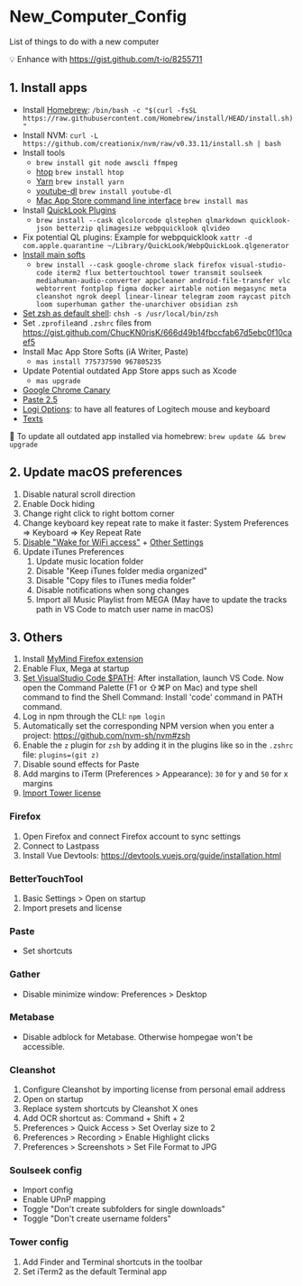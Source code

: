 # New_Computer_Config
List of things to do with a new computer

💡 Enhance with https://gist.github.com/t-io/8255711

## 1. Install apps
- Install [Homebrew](http://brew.sh/): `/bin/bash -c "$(curl -fsSL https://raw.githubusercontent.com/Homebrew/install/HEAD/install.sh)"`
- Install NVM: `curl -L https://github.com/creationix/nvm/raw/v0.33.11/install.sh | bash`
- Install tools
	- `brew install git node awscli ffmpeg`
	- [htop](https://hisham.hm/htop/) `brew install htop`
	- [Yarn](https://yarnpkg.com/en/) `brew install yarn`
	- [youtube-dl](https://rg3.github.io/youtube-dl/) `brew install youtube-dl`
	- [Mac App Store command line interface](https://github.com/mas-cli/mas) `brew install mas`
- Install [QuickLook Plugins](https://github.com/sindresorhus/quick-look-plugins)
	- `brew install --cask qlcolorcode qlstephen qlmarkdown quicklook-json betterzip qlimagesize webpquicklook qlvideo`
- Fix potential QL plugins: Example for webpquicklook `xattr -d com.apple.quarantine ~/Library/QuickLook/WebpQuickLook.qlgenerator`
- [Install main softs](https://caskroom.github.io/search)
	- `brew install --cask google-chrome slack firefox visual-studio-code iterm2 flux bettertouchtool tower transmit soulseek mediahuman-audio-converter appcleaner android-file-transfer vlc webtorrent fontplop figma docker airtable notion megasync meta cleanshot ngrok deepl linear-linear telegram zoom raycast pitch loom superhuman gather the-unarchiver obsidian zsh`
- [Set zsh as default shell](https://github.com/ohmyzsh/ohmyzsh/wiki/Installing-ZSH#how-to-install-zsh-on-many-platforms): `chsh -s /usr/local/bin/zsh`
- Set `.zprofile`and `.zshrc` files from https://gist.github.com/ChucKN0risK/666d49b14fbccfab67d5ebc0f10caef5
- Install Mac App Store Softs (iA Writer, Paste)
	- `mas install 775737590 967805235`
- Update Potential outdated App Store apps such as Xcode
	- `mas upgrade`
- [Google Chrome Canary](https://www.google.fr/chrome/browser/canary.html)
- [Paste 2.5](https://pasteapp.io/mac/legacy/download/)
- [Logi Options](https://www.logitech.fr/fr-fr/product/options): to have all features of Logitech mouse and keyboard
- [Texts](texts.com)

📝 To update all outdated app installed via homebrew: `brew update && brew upgrade`

## 2. Update macOS preferences
1. Disable natural scroll direction
2. Enable Dock hiding
3. Change right click to right bottom corner
4. Change keyboard key repeat rate to make it faster: System Preferences => Keyboard => Key Repeat Rate
5. [Disable "Wake for WiFi access"](https://cln.sh/93Eswi) + [Other Settings](https://twitter.com/thorstenball/status/1088842854892482561)
6. Update iTunes Preferences
	1. Update music location folder
	2. Disable "Keep iTunes folder media organized"
	3. Disable "Copy files to iTunes media folder"
	4. Disable notifications when song changes
	5. Import all Music Playlist from MEGA (May have to update the tracks path in VS Code to match user name in macOS)

## 3. Others
1. Install [MyMind Firefox extension](https://mymind.com/wp-content/uploads/2021/11/mymind_an_extension_for_your_mind-2.0.2-fx.xpi)
2. Enable Flux, Mega at startup
3. [Set VisualStudio Code $PATH](https://stackoverflow.com/a/29971430/3906770): After installation, launch VS Code. Now open the Command Palette (F1 or ⇧⌘P on Mac) and type shell command to find the Shell Command: Install 'code' command in PATH command.
4. Log in npm through the CLI: `npm login`
5. Automatically set the corresponding NPM version when you enter a project: https://github.com/nvm-sh/nvm#zsh
6. Enable the `z` plugin for `zsh` by adding it in the plugins like so in the `.zshrc` file: `plugins=(git z)`
7. Disable sound effects for Paste
8. Add margins to iTerm (Preferences > Appearance): `30` for y and `50` for x margins
9. [Import Tower license](https://account.git-tower.com/account/licenses)

### Firefox
1. Open Firefox and connect Firefox account to sync settings
2. Connect to Lastpass
3. Install Vue Devtools: https://devtools.vuejs.org/guide/installation.html

### BetterTouchTool
1. Basic Settings > Open on startup
2. Import presets and license

### Paste
- Set shortcuts

### Gather
- Disable minimize window: Preferences > Desktop

### Metabase
- Disable adblock for Metabase. Otherwise hompegae won't be accessible.

### Cleanshot
1. Configure Cleanshot by importing license from personal email address
2. Open on startup
3. Replace system shortcuts by Cleanshot X ones
4. Add OCR shortcut as: Command + Shift + 2
5. Preferences > Quick Access > Set Overlay size to 2
6. Preferences > Recording > Enable Highlight clicks
7. Preferences > Screenshots > Set File Format to JPG

### Soulseek config
- Import config
- Enable UPnP mapping
- Toggle "Don't create subfolders for single downloads"
- Toggle "Don't create username folders"

### Tower config
1. Add Finder and Terminal shortcuts in the toolbar
2. Set iTerm2 as the default Terminal app
